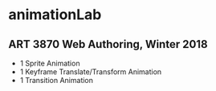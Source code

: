 # animationLab
## ART 3870 Web Authoring, Winter 2018
* 1 Sprite Animation
* 1 Keyframe Translate/Transform Animation
* 1 Transition Animation
